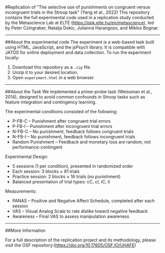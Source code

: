 #Replication of "The selective use of punishments on congruent versus incongruent trials in the Stroop task" (Yang et al., 2022)
This repository contains the full experimental code used in a replication study conducted by the Metascience Lab at ELTE (https://ppk.elte.hu/en/metascience), led by Peter Czingraber, Natalja Dokic, Julianna Harangozo, and Miklos Bognar.

---

##About the experimental code
The experiment is a web-based task built using HTML, JavaScript, and the jsPsych library. It is compatible with JATOS for online deployment and data collection.
To run the experiment locally:

1. Download this repository as a `.zip` file.
2. Unzip it to your desired location.
3. Open `experiment.html` in a web browser.

---

##About the Task
We implemented a prime-probe task (Weissman et al., 2014), designed to avoid common confounds in Stroop tasks such as feature integration and contingency learning.

The experimental conditions consisted of the following:

- P-FB-C – Punishment after congruent trial errors
- P-FB-I – Punishment after incongruent trial errors
- N-FB-C – No punishment, feedback follows congruent trials
- N-FB-I – No punishment, feedback follows incongruent trials
- Random Punishment – Feedback and monetary loss are random, not performance-contingent

Experimental Design:

- 5 sessions (1 per condition), presented in randomized order
- Each session: 3 blocks × 81 trials
- Practice session: 2 blocks × 16 trials (no punishment)
- Balanced presentation of trial types: cC, cI, iC, iI

Measurements:

- PANAS – Positive and Negative Affect Schedule, completed after each session
- VAS – Visual Analog Scale to rate dislike toward negative feedback
- Awareness – Final VAS to assess manipulation awareness

---

##More Information

For a full description of the replication project and its methodology, please visit the OSF repository:(https://doi.org/10.17605/OSF.IO/UHAFE)
